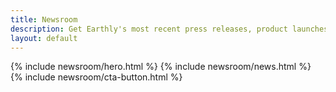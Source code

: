 ```yaml
---
title: Newsroom
description: Get Earthly's most recent press releases, product launches, company announcements, and media coverage.
layout: default
---
```


{% include newsroom/hero.html %}
{% include newsroom/news.html %}
{% include newsroom/cta-button.html %}